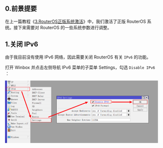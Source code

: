 ## 0.前景提要

在上一篇教程《[3.RouterOS正版系统激活](./3.RouterOS正版系统激活.md)》中，我们激活了正版 RouterOS 系统。接下来需要对 RouterOS 的一些系统参数进行调整。

## 1.关闭 IPv6

由于我目前没有使用 IPv6 网络，因此需要关闭 RouterOS 有关 `IPv6` 的功能。  

打开 Winbox 并点击左侧导航 IPv6 菜单的子菜单 Settings，勾选 `Disable IPv6` ：

![关闭IPv6](img/p4/disable_ipv6.png)